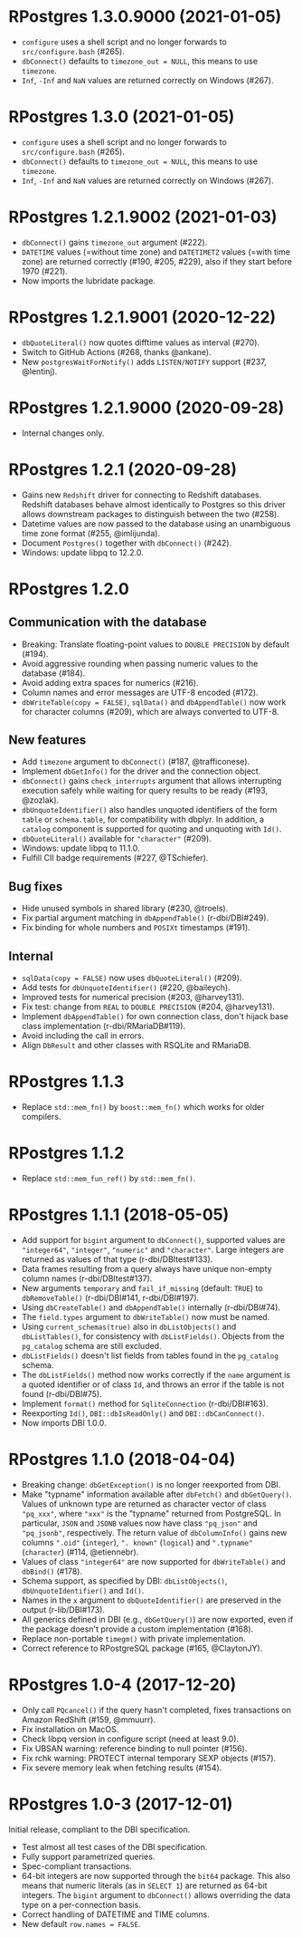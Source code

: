 # RPostgres 1.3.0.9000 (2021-01-05)

- `configure` uses a shell script and no longer forwards to `src/configure.bash` (#265).
- `dbConnect()` defaults to `timezone_out = NULL`, this means to use `timezone`.
- `Inf`, `-Inf` and `NaN` values are returned correctly on Windows (#267).


# RPostgres 1.3.0 (2021-01-05)

- `configure` uses a shell script and no longer forwards to `src/configure.bash` (#265).
- `dbConnect()` defaults to `timezone_out = NULL`, this means to use `timezone`.
- `Inf`, `-Inf` and `NaN` values are returned correctly on Windows (#267).


# RPostgres 1.2.1.9002 (2021-01-03)

- `dbConnect()` gains `timezone_out` argument (#222).
- `DATETIME` values (=without time zone) and `DATETIMETZ` values (=with time zone) are returned correctly (#190, #205, #229), also if they start before 1970 (#221).
- Now imports the lubridate package.


# RPostgres 1.2.1.9001 (2020-12-22)

- `dbQuoteLiteral()` now quotes difftime values as interval (#270).
- Switch to GitHub Actions (#268, thanks @ankane).
- New `postgresWaitForNotify()` adds `LISTEN/NOTIFY` support (#237, @lentinj).


# RPostgres 1.2.1.9000 (2020-09-28)

- Internal changes only.


# RPostgres 1.2.1 (2020-09-28)

- Gains new `Redshift` driver for connecting to Redshift databases.  
  Redshift databases behave almost identically to Postgres so this
  driver allows downstream packages to distinguish between the two (#258).
- Datetime values are now passed to the database using an unambiguous time zone format (#255, @imlijunda).
- Document `Postgres()` together with `dbConnect()` (#242).
- Windows: update libpq to 12.2.0.

# RPostgres 1.2.0

## Communication with the database

- Breaking: Translate floating-point values to `DOUBLE PRECISION` by default (#194).
- Avoid aggressive rounding when passing numeric values to the database (#184).
- Avoid adding extra spaces for numerics (#216).
- Column names and error messages are UTF-8 encoded (#172).
- `dbWriteTable(copy = FALSE)`, `sqlData()` and `dbAppendTable()` now work for character columns (#209), which are always converted to UTF-8.

## New features

- Add `timezone` argument to `dbConnect()` (#187, @trafficonese).
- Implement `dbGetInfo()` for the driver and the connection object.
- `dbConnect()` gains `check_interrupts` argument that allows interrupting execution safely while waiting for query results to be ready (#193, @zozlak).
- `dbUnquoteIdentifier()` also handles unquoted identifiers of the form `table` or `schema.table`, for compatibility with dbplyr. In addition, a `catalog` component is supported for quoting and unquoting with `Id()`.
- `dbQuoteLiteral()` available for `"character"` (#209).
- Windows: update libpq to 11.1.0.
- Fulfill CII badge requirements (#227, @TSchiefer).

## Bug fixes

- Hide unused symbols in shared library (#230, @troels).
- Fix partial argument matching in `dbAppendTable()` (r-dbi/DBI#249).
- Fix binding for whole numbers and `POSIXt` timestamps (#191).

## Internal

- `sqlData(copy = FALSE)` now uses `dbQuoteLiteral()` (#209).
- Add tests for `dbUnquoteIdentifier()` (#220, @baileych).
- Improved tests for numerical precision (#203, @harvey131).
- Fix test: change from `REAL` to `DOUBLE PRECISION` (#204, @harvey131).
- Implement `dbAppendTable()` for own connection class, don't hijack base class implementation (r-dbi/RMariaDB#119).
- Avoid including the call in errors.
- Align `DbResult` and other classes with RSQLite and RMariaDB.


# RPostgres 1.1.3

- Replace `std::mem_fn()` by `boost::mem_fn()` which works for older compilers.


# RPostgres 1.1.2

- Replace `std::mem_fun_ref()` by `std::mem_fn()`.


# RPostgres 1.1.1 (2018-05-05)

- Add support for `bigint` argument to `dbConnect()`, supported values are `"integer64"`, `"integer"`, `"numeric"` and `"character"`. Large integers are returned as values of that type (r-dbi/DBItest#133).
- Data frames resulting from a query always have unique non-empty column names (r-dbi/DBItest#137).
- New arguments `temporary` and `fail_if_missing` (default: `TRUE`) to `dbRemoveTable()` (r-dbi/DBI#141, r-dbi/DBI#197).
- Using `dbCreateTable()` and `dbAppendTable()` internally (r-dbi/DBI#74).
- The `field.types` argument to `dbWriteTable()` now must be named.
- Using `current_schemas(true)` also in `dbListObjects()` and `dbListTables()`, for consistency with `dbListFields()`. Objects from the `pg_catalog` schema are still excluded.
- `dbListFields()` doesn't list fields from tables found in the `pg_catalog` schema.
- The `dbListFields()` method now works correctly if the `name` argument is a quoted identifier or of class `Id`, and throws an error if the table is not found (r-dbi/DBI#75).
- Implement `format()` method for `SqliteConnection` (r-dbi/DBI#163).
- Reexporting `Id()`, `DBI::dbIsReadOnly()` and `DBI::dbCanConnect()`.
- Now imports DBI 1.0.0.


# RPostgres 1.1.0 (2018-04-04)

- Breaking change: `dbGetException()` is no longer reexported from DBI.
- Make "typname" information available after `dbFetch()` and `dbGetQuery()`. Values of unknown type are returned as character vector of class `"pq_xxx"`, where `"xxx"` is the "typname" returned from PostgreSQL. In particular, `JSON` and `JSONB` values now have class `"pq_json"` and `"pq_jsonb"`, respectively. The return value of `dbColumnInfo()` gains new columns `".oid"` (`integer`), `". known"` (`logical`) and `".typname"` (`character`) (#114, @etiennebr).
- Values of class `"integer64"` are now supported for `dbWriteTable()` and `dbBind()` (#178).
- Schema support, as specified by DBI: `dbListObjects()`, `dbUnquoteIdentifier()` and `Id()`.
- Names in the `x` argument to `dbQuoteIdentifier()` are preserved in the output (r-lib/DBI#173).
- All generics defined in DBI (e.g., `dbGetQuery()`) are now exported, even if the package doesn't provide a custom implementation (#168).
- Replace non-portable `timegm()` with private implementation.
- Correct reference to RPostgreSQL package (#165, @ClaytonJY).


# RPostgres 1.0-4 (2017-12-20)

- Only call `PQcancel()` if the query hasn't completed, fixes transactions on Amazon RedShift (#159, @mmuurr).
- Fix installation on MacOS.
- Check libpq version in configure script (need at least 9.0).
- Fix UBSAN warning: reference binding to null pointer (#156).
- Fix rchk warning: PROTECT internal temporary SEXP objects (#157).
- Fix severe memory leak when fetching results (#154).

# RPostgres 1.0-3 (2017-12-01)

Initial release, compliant to the DBI specification.

- Test almost all test cases of the DBI specification.
- Fully support parametrized queries.
- Spec-compliant transactions.
- 64-bit integers are now supported through the `bit64` package. This also means that numeric literals (as in `SELECT 1`) are returned as 64-bit integers. The `bigint` argument to `dbConnect()` allows overriding the data type on a per-connection basis.
- Correct handling of DATETIME and TIME columns.
- New default `row.names = FALSE`.
